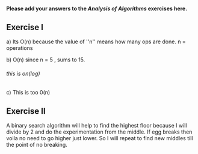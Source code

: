 #### Please add your answers to the ***Analysis of  Algorithms*** exercises here.

## Exercise I

a) Its O(n) because the value of ''n'' means how many ops are done. n = operations


b) O(n) since n = 5 , sums to 15.
###### this is on(log)


c) This is too 0(n)

## Exercise II

A binary search algorithm will help to find the highest floor because I will divide by 2 and do the experimentation from the middle. If egg breaks then voila  no need to go higher just lower. So I will repeat to find new middles till the point of no breaking.
